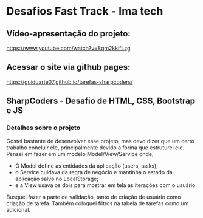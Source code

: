 # Desafios Fast Track - Ima tech

## Vídeo-apresentação do projeto:

https://www.youtube.com/watch?v=8qm2kkifLzg

## Acessar o site via github pages:

https://guiduarte07.github.io/tarefas-sharpcoders/

## **SharpCoders - Desafio de HTML, CSS, Bootstrap e JS**

### Detalhes sobre o projeto

Gostei bastante de desenvolver esse projeto, mas devo dizer que um certo trabalho concluir ele, principalmente devido a forma que estruturei ele.
Pensei em fazer em um modelo Model/View/Service onde, 
* O Model define as entidades da aplicação (users, tasks);
* o Service cuidava da regra de negócio e mantinha o estado da aplicação salvo no LocalStorage;
* e a View usava os dois para mostrar em tela as iterações com o usuário.

Busquei fazer a parte de validação, tanto de criação de usuário como criação de tarefa.
Também coloquei filtros na tabela de tarefas como um adicional.
